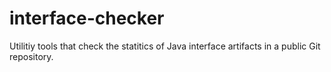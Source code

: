 # interface-checker
Utilitiy tools that check the statitics of Java interface artifacts in a public Git repository.
